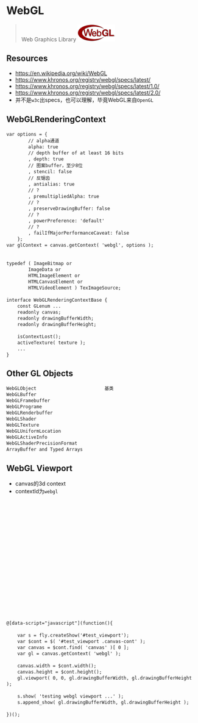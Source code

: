 # WebGL

> Web Graphics Library  <img src="./img/WebGL-Logo.png" height="45">

## Resources

* <https://en.wikipedia.org/wiki/WebGL>
* <https://www.khronos.org/registry/webgl/specs/latest/>
* <https://www.khronos.org/registry/webgl/specs/latest/1.0/>
* <https://www.khronos.org/registry/webgl/specs/latest/2.0/>
* 并不是`w3c`出specs，也可以理解，毕竟WebGL来自`OpenGL`


<style type="text/css">
@import "http://258i.com/static/bower_components/snippets/css/mp/style.css";
.canvas-cont {
    height: 300px;
}
</style>
<script src="http://258i.com/static/bower_components/snippets/js/mp/fly.js"></script>
<script src="http://258i.com/static/bower_components/jquery/dist/jquery.min.js"></script>


## WebGLRenderingContext

    var options = {
            // alpha通道
            alpha: true
            // depth buffer of at least 16 bits
            , depth: true
            // 图案buffer，至少8位
            , stencil: false
            // 反锯齿
            , antialias: true
            // ?
            , premultipliedAlpha: true
            // ?
            , preserveDrawingBuffer: false
            // ?
            , powerPreference: 'default'
            // ?
            , failIfMajorPerformanceCaveat: false
        };
    var glContext = canvas.getContext( 'webgl', options );


    typedef ( ImageBitmap or
            ImageData or
            HTMLImageElement or
            HTMLCanvasElement or
            HTMLVideoElement ) TexImageSource;

    interface WebGLRenderingContextBase {
        const GLenum ...
        readonly canvas;
        readonly drawingBufferWidth;
        readonly drawingBufferHeight;

        isContextLost();
        activeTexture( texture );
        ...
    }


## Other GL Objects

    WebGLObject                         基类
    WebGLBuffer
    WebGLFramebuffer    
    WebGLPrograme
    WebGLRenderbuffer
    WebGLShader
    WebGLTexture
    WebGLUniformLocation
    WebGLActiveInfo
    WebGLShaderPrecisionFormat
    ArrayBuffer and Typed Arrays





## WebGL Viewport

* canvas的3d context
* contextId为`webgl`

<div id="test_viewport" class="test">
<div class="canvas-cont"><canvas></canvas></div>
<div class="test-container">

    @[data-script="javascript"](function(){

        var s = fly.createShow('#test_viewport');
        var $cont = $( '#test_viewport .canvas-cont' );
        var canvas = $cont.find( 'canvas' )[ 0 ]; 
        var gl = canvas.getContext( 'webgl' );

        canvas.width = $cont.width();
        canvas.height = $cont.height();
        gl.viewport( 0, 0, gl.drawingBufferWidth, gl.drawingBufferHeight );

        s.show( 'testing webgl viewport ...' );
        s.append_show( gl.drawingBufferWidth, gl.drawingBufferHeight );

    })();

</div>
<div class="test-console"></div>
<div class="test-panel">
</div>
</div>



